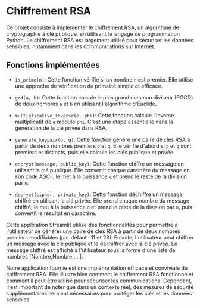 # Chiffrement RSA

Ce projet consiste à implémenter le chiffrement RSA, un algorithme de cryptographie à clé publique, en utilisant le langage de programmation Python. Le chiffrement RSA est largement utilisé pour sécuriser les données sensibles, notamment dans les communications sur Internet.

## Fonctions implémentées

- `is_prime(n)`: Cette fonction vérifie si un nombre `n` est premier. Elle utilise une approche de vérification de primalité simple et efficace.

- `gcd(a, b)`: Cette fonction calcule le plus grand commun diviseur (PGCD) de deux nombres `a` et `b` en utilisant l'algorithme d'Euclide.

- `multiplicative_inverse(e, phi)`: Cette fonction calcule l'inverse multiplicatif de `e` modulo `phi`. C'est une étape essentielle dans la génération de la clé privée dans RSA.

- `generate_keypair(p, q)`: Cette fonction génère une paire de clés RSA à partir de deux nombres premiers `p` et `q`. Elle vérifie d'abord si `p` et `q` sont premiers et distincts, puis elle calcule les clés publique et privée.

- `encrypt(message, public_key)`: Cette fonction chiffre un message en utilisant la clé publique. Elle convertit chaque caractère du message en son code ASCII, le met à la puissance `e` et prend le reste de la division par `n`.

- `decrypt(cipher, private_key)`: Cette fonction déchiffre un message chiffré en utilisant la clé privée. Elle prend chaque nombre du message chiffré, le met à la puissance `d` et prend le reste de la division par `n`, puis convertit le résultat en caractère.

Cette application Streamlit utilise des fonctionnalités pour permettre à l'utilisateur de générer une paire de clés RSA à partir de deux nombres premiers modifiables (par défaut : 11 et 23). Ensuite, l'utilisateur peut chiffrer un message avec la clé publique et le déchiffrer avec la clé privée. Le message chiffré est affiché à l'utilisateur sous la forme d'une liste de nombres [Nombre,Nombre,….]. 

Notre application fournie est une implémentation efficace et conviviale du chiffrement RSA. Elle illustre bien comment le chiffrement RSA fonctionne et comment il peut être utilisé pour sécuriser les communications. Cependant, il est important de noter que dans un contexte réel, des mesures de sécurité supplémentaires seraient nécessaires pour protéger les clés et les données sensibles.

